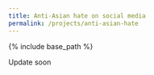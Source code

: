 ```yaml
---
title: Anti-Asian hate on social media
permalink: /projects/anti-asian-hate
---
```


{% include base_path %}

Update soon
